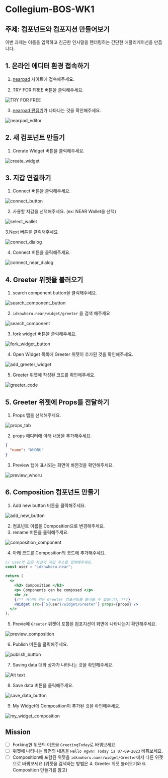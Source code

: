 # Collegium-BOS-WK1

## 주제: 컴포넌트와 컴포지션 만들어보기
이번 과제는 이름을 입력하고 친근한 인사말을 렌더링하는 간단한 애플리케이션을 만듭니다.

## 1. 온라인 에디터 환경 접속하기
1. [nearpad](https://nearpad.dev/) 사이트에 접속해주세요.

2. TRY FOR FREE 버튼을 클릭해주세요.

![TRY FOR FREE](assets/images/nearpad.png)

3. [nearpad 편집기](https://nearpad.dev/editor)가 나타나는 것을 확인해주세요.

![nearpad_editor](assets/images/nearpad_editor.png)

## 2. 새 컴포넌트 만들기
1. Crerate Widget 버튼을 클릭해주세요.

![create_widget](assets/images/create_widget.png)

## 3. 지갑 연결하기
1. Connect 버튼을 클릭해주세요.

![connect_button](assets/images/connect_button.png)

2. 사용할 지갑을 선택해주세요. (ex: NEAR Wallet을 선택)

![select_wallet](assets/images/select_wallet.png)

3.Next 버튼을 클릭해주세요

![connect_dialog](assets/images/connect_dialog.png)

4. Connect 버튼을 클릭해주세요.

![connect_near_dialog](assets/images/connect_near_dialog.png)

## 4. Greeter 위젯을 불러오기
1. search component button을 클릭해주세요.

![search_component_button](assets/images/search_component_button.png)

2. `idknwhoru.near/widget/greeter` 을 검색 해주세요 

![search_component](assets/images/search_component.png)

3. fork widget 버튼을 클릭해주세요.

![fork_widget_button](assets/images/fork_widget_button.png)

4. Open Widget 목록에 Greeter 위젯이 추가된 것을 확인해주세요.

![add_greeter_widget](assets/images/add_greeter_widget.png)

5. Greeter 위젯에 작성된 코드를 확인해주세요.

![greeter_code](assets/images/greeter_code.png)

## 5. Greeter 위젯에 Props를 전달하기
1. Props 탭을 선택해주세요.

![props_tab](assets/images/props_tab.png)

2. props 에디터에 아래 내용을 추가해주세요.
``` json
{
  "name": "WHORU"
}
```
3. Preview 탭에 표시되는 화면이 바뀐것을 확인해주세요.

![preview_whoru](assets/images/preview_whoru.png)

## 6. Composition 컴포넌트 만들기
1. Add new button 버튼을 클릭해주세요.

![add_new_button](assets/images/add_new_button.png)

2. 컴포넌트 이름을 Composition으로 변경해주세요.
3. rename 버튼을 클릭해주세요.

![composition_component](assets/images/composition.png)

4. 아래 코드를 Composition의 코드에 추가해주세요.
``` jsx
// user의 값은 자신의 지갑 주소를 입력해주세요.
const user = "idknwhoru.near";

return (
  <>
    <h3> Composition </h3>
    <p> Components can be composed </p>
    <hr />
    {/** 자신이 만든 Greeter 컴포넌트를 불러올 수 있습니다. **/}
    <Widget src={`${user}/widget/Greeter`} props={props} />
  </>
);
```

5. Previe에 `Greeter` 위젯이 포함된 컴포지션이 화면에 나타나는지 확인해주세요.

![preview_composition](assets/images/preview_composition.png) 

6. Publish 버튼을 클릭해주세요.

![publish_button](assets/images/publish_button.png)

7. Saving data 대화 상자가 나타나는 것을 확인해주세요.

![Alt text](assets/images/saving_data_composition_dialog.png)

8. Save data 버튼을 클릭해주세요.

![save_data_button](assets/images/save_data_button.png)

9. My Widget에 Composition이 추가된 것을 확인해주세요.

![my_widget_composition](assets/images/my_widget_composition.png)

## Mission
- [ ] Forking한 위젯의 이름을 `GreetingToday`로 바꿔보세요.
- [ ] 위젯에 나타나는 화면의 내용을 `Hello Agwn! Today is 07-09-2023` 바꿔보세요.
- [ ] Composition에 포함된 위젯을 `idknwhoru.naer/widget/Greeter`에서 다른 위젯으로 바꿔보세요.(위젯을 검색하는 방법은 4. Greeter 위젯 불러오기와 6. Composition 만들기를 참고)